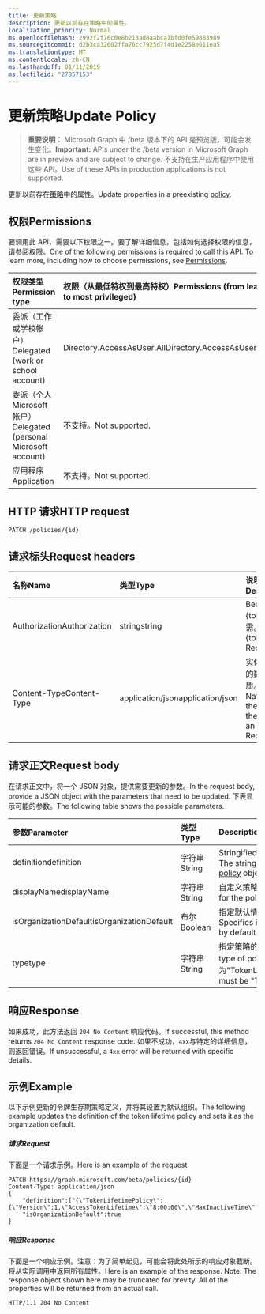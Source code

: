 ```yaml
---
title: 更新策略
description: 更新以前存在策略中的属性。
localization_priority: Normal
ms.openlocfilehash: 2992f2f76c0e8b213ad8aabca1bfd0fe59883989
ms.sourcegitcommit: d2b3ca32602ffa76cc7925d7f4d1e2258e611ea5
ms.translationtype: MT
ms.contentlocale: zh-CN
ms.lasthandoff: 01/11/2019
ms.locfileid: "27857153"
---
```

# <a name="update-policy"></a><span data-ttu-id="98a80-103">更新策略</span><span class="sxs-lookup"><span data-stu-id="98a80-103">Update Policy</span></span>

> <span data-ttu-id="98a80-104">**重要说明：** Microsoft Graph 中 /beta 版本下的 API 是预览版，可能会发生变化。</span><span class="sxs-lookup"><span data-stu-id="98a80-104">**Important:** APIs under the /beta version in Microsoft Graph are in preview and are subject to change.</span></span> <span data-ttu-id="98a80-105">不支持在生产应用程序中使用这些 API。</span><span class="sxs-lookup"><span data-stu-id="98a80-105">Use of these APIs in production applications is not supported.</span></span>

<span data-ttu-id="98a80-106">更新以前存在[策略](../resources/policy.md)中的属性。</span><span class="sxs-lookup"><span data-stu-id="98a80-106">Update properties in a preexisting [policy](../resources/policy.md).</span></span>

## <a name="permissions"></a><span data-ttu-id="98a80-107">权限</span><span class="sxs-lookup"><span data-stu-id="98a80-107">Permissions</span></span>
<span data-ttu-id="98a80-p102">要调用此 API，需要以下权限之一。要了解详细信息，包括如何选择权限的信息，请参阅[权限](/graph/permissions-reference)。</span><span class="sxs-lookup"><span data-stu-id="98a80-p102">One of the following permissions is required to call this API. To learn more, including how to choose permissions, see [Permissions](/graph/permissions-reference).</span></span>

|<span data-ttu-id="98a80-110">权限类型</span><span class="sxs-lookup"><span data-stu-id="98a80-110">Permission type</span></span>      | <span data-ttu-id="98a80-111">权限（从最低特权到最高特权）</span><span class="sxs-lookup"><span data-stu-id="98a80-111">Permissions (from least to most privileged)</span></span>              |
|:--------------------|:---------------------------------------------------------|
|<span data-ttu-id="98a80-112">委派（工作或学校帐户）</span><span class="sxs-lookup"><span data-stu-id="98a80-112">Delegated (work or school account)</span></span> | <span data-ttu-id="98a80-113">Directory.AccessAsUser.All</span><span class="sxs-lookup"><span data-stu-id="98a80-113">Directory.AccessAsUser.All</span></span>    |
|<span data-ttu-id="98a80-114">委派（个人 Microsoft 帐户）</span><span class="sxs-lookup"><span data-stu-id="98a80-114">Delegated (personal Microsoft account)</span></span> | <span data-ttu-id="98a80-115">不支持。</span><span class="sxs-lookup"><span data-stu-id="98a80-115">Not supported.</span></span>    |
|<span data-ttu-id="98a80-116">应用程序</span><span class="sxs-lookup"><span data-stu-id="98a80-116">Application</span></span> | <span data-ttu-id="98a80-117">不支持。</span><span class="sxs-lookup"><span data-stu-id="98a80-117">Not supported.</span></span> |

## <a name="http-request"></a><span data-ttu-id="98a80-118">HTTP 请求</span><span class="sxs-lookup"><span data-stu-id="98a80-118">HTTP request</span></span>

```http
PATCH /policies/{id}
```
## <a name="request-headers"></a><span data-ttu-id="98a80-119">请求标头</span><span class="sxs-lookup"><span data-stu-id="98a80-119">Request headers</span></span>
| <span data-ttu-id="98a80-120">名称</span><span class="sxs-lookup"><span data-stu-id="98a80-120">Name</span></span>       | <span data-ttu-id="98a80-121">类型</span><span class="sxs-lookup"><span data-stu-id="98a80-121">Type</span></span> | <span data-ttu-id="98a80-122">说明</span><span class="sxs-lookup"><span data-stu-id="98a80-122">Description</span></span>|
|:---------------|:--------|:----------|
| <span data-ttu-id="98a80-123">Authorization</span><span class="sxs-lookup"><span data-stu-id="98a80-123">Authorization</span></span>  | <span data-ttu-id="98a80-124">string</span><span class="sxs-lookup"><span data-stu-id="98a80-124">string</span></span>  | <span data-ttu-id="98a80-p103">Bearer {token}。必需。</span><span class="sxs-lookup"><span data-stu-id="98a80-p103">Bearer {token}. Required.</span></span> |
| <span data-ttu-id="98a80-127">Content-Type</span><span class="sxs-lookup"><span data-stu-id="98a80-127">Content-Type</span></span> | <span data-ttu-id="98a80-128">application/json</span><span class="sxs-lookup"><span data-stu-id="98a80-128">application/json</span></span>  | <span data-ttu-id="98a80-p104">实体正文中的数据性质。必需。</span><span class="sxs-lookup"><span data-stu-id="98a80-p104">Nature of the data in the body of an entity. Required.</span></span> |

## <a name="request-body"></a><span data-ttu-id="98a80-131">请求正文</span><span class="sxs-lookup"><span data-stu-id="98a80-131">Request body</span></span>
<span data-ttu-id="98a80-132">在请求正文中，将一个 JSON 对象，提供需要更新的参数。</span><span class="sxs-lookup"><span data-stu-id="98a80-132">In the request body, provide a JSON object with the parameters that need to be updated.</span></span> <span data-ttu-id="98a80-133">下表显示可能的参数。</span><span class="sxs-lookup"><span data-stu-id="98a80-133">The following table shows the possible parameters.</span></span>

| <span data-ttu-id="98a80-134">参数</span><span class="sxs-lookup"><span data-stu-id="98a80-134">Parameter</span></span>    | <span data-ttu-id="98a80-135">类型</span><span class="sxs-lookup"><span data-stu-id="98a80-135">Type</span></span>   |<span data-ttu-id="98a80-136">Description</span><span class="sxs-lookup"><span data-stu-id="98a80-136">Description</span></span>|
|:---------------|:--------|:----------|
|<span data-ttu-id="98a80-137">definition</span><span class="sxs-lookup"><span data-stu-id="98a80-137">definition</span></span>|<span data-ttu-id="98a80-138">字符串</span><span class="sxs-lookup"><span data-stu-id="98a80-138">String</span></span>|<span data-ttu-id="98a80-139">Stringified 的[策略](../resources/policy.md)对象的版本。</span><span class="sxs-lookup"><span data-stu-id="98a80-139">The stringified version of the [policy](../resources/policy.md) object.</span></span>|
|<span data-ttu-id="98a80-140">displayName</span><span class="sxs-lookup"><span data-stu-id="98a80-140">displayName</span></span>|<span data-ttu-id="98a80-141">字符串</span><span class="sxs-lookup"><span data-stu-id="98a80-141">String</span></span>|<span data-ttu-id="98a80-142">自定义策略名称。</span><span class="sxs-lookup"><span data-stu-id="98a80-142">A custom name for the policy.</span></span>|
|<span data-ttu-id="98a80-143">isOrganizationDefault</span><span class="sxs-lookup"><span data-stu-id="98a80-143">isOrganizationDefault</span></span>|<span data-ttu-id="98a80-144">布尔</span><span class="sxs-lookup"><span data-stu-id="98a80-144">Boolean</span></span>|<span data-ttu-id="98a80-145">指定默认情况下是否应用此策略。</span><span class="sxs-lookup"><span data-stu-id="98a80-145">Specifies if this policy is applied by default.</span></span>|
|<span data-ttu-id="98a80-146">type</span><span class="sxs-lookup"><span data-stu-id="98a80-146">type</span></span>|<span data-ttu-id="98a80-147">字符串</span><span class="sxs-lookup"><span data-stu-id="98a80-147">String</span></span>|<span data-ttu-id="98a80-148">指定策略的类型。</span><span class="sxs-lookup"><span data-stu-id="98a80-148">Specifies the type of policy.</span></span> <span data-ttu-id="98a80-149">当前值必须为"TokenLifetimePolicy"</span><span class="sxs-lookup"><span data-stu-id="98a80-149">Currently must be "TokenLifetimePolicy"</span></span>|

## <a name="response"></a><span data-ttu-id="98a80-150">响应</span><span class="sxs-lookup"><span data-stu-id="98a80-150">Response</span></span>

<span data-ttu-id="98a80-151">如果成功，此方法返回 `204 No Content` 响应代码。</span><span class="sxs-lookup"><span data-stu-id="98a80-151">If successful, this method returns `204 No Content` response code.</span></span> <span data-ttu-id="98a80-152">如果不成功，`4xx`与特定的详细信息，则返回错误。</span><span class="sxs-lookup"><span data-stu-id="98a80-152">If unsuccessful, a `4xx` error will be returned with specific details.</span></span>

## <a name="example"></a><span data-ttu-id="98a80-153">示例</span><span class="sxs-lookup"><span data-stu-id="98a80-153">Example</span></span>
<span data-ttu-id="98a80-154">以下示例更新的令牌生存期策略定义，并将其设置为默认组织。</span><span class="sxs-lookup"><span data-stu-id="98a80-154">The following example updates the definition of the token lifetime policy and sets it as the organization default.</span></span>

##### <a name="request"></a><span data-ttu-id="98a80-155">请求</span><span class="sxs-lookup"><span data-stu-id="98a80-155">Request</span></span>
<span data-ttu-id="98a80-156">下面是一个请求示例。</span><span class="sxs-lookup"><span data-stu-id="98a80-156">Here is an example of the request.</span></span>

```http
PATCH https://graph.microsoft.com/beta/policies/{id}
Content-Type: application/json
{
    "definition":["{\"TokenLifetimePolicy\":{\"Version\":1,\"AccessTokenLifetime\":\"8:00:00\",\"MaxInactiveTime\":\"20:00:00\",}}"],
    "isOrganizationDefault":true
}
```

##### <a name="response"></a><span data-ttu-id="98a80-157">响应</span><span class="sxs-lookup"><span data-stu-id="98a80-157">Response</span></span>
<span data-ttu-id="98a80-p108">下面是一个响应示例。注意：为了简单起见，可能会将此处所示的响应对象截断。将从实际调用中返回所有属性。</span><span class="sxs-lookup"><span data-stu-id="98a80-p108">Here is an example of the response. Note: The response object shown here may be truncated for brevity. All of the properties will be returned from an actual call.</span></span>

```http
HTTP/1.1 204 No Content
```
